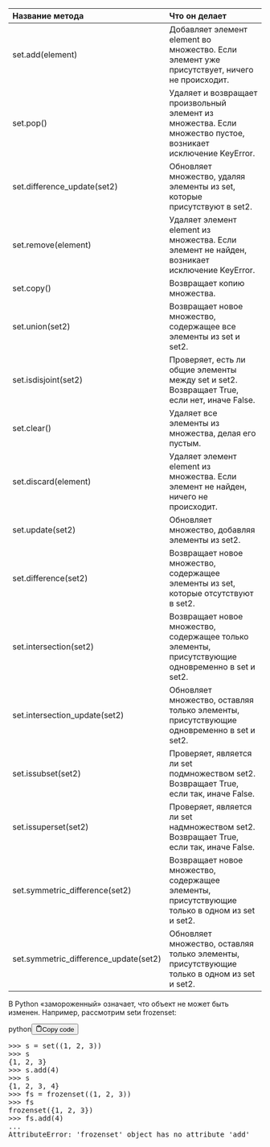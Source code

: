<table>
<thead>
<tr>
<th style="text-align: left;">Название метода</th>
<th style="text-align: left;">Что он делает</th>
</tr>
</thead>
<tbody>
<tr>
<td style="text-align: left;">set.add(element)</td>
<td style="text-align: left;">Добавляет элемент element во множество. Если элемент уже присутствует, ничего не происходит.</td>
</tr>
<tr>
<td style="text-align: left;">set.pop()</td>
<td style="text-align: left;">Удаляет и возвращает произвольный элемент из множества. Если множество пустое, возникает исключение KeyError.</td>
</tr>
<tr>
<td style="text-align: left;">set.difference_update(set2)</td>
<td style="text-align: left;">Обновляет множество, удаляя элементы из set, которые присутствуют в set2.</td>
</tr>
<tr>
<td style="text-align: left;">set.remove(element)</td>
<td style="text-align: left;">Удаляет элемент element из множества. Если элемент не найден, возникает исключение KeyError.</td>
</tr>
<tr>
<td style="text-align: left;">set.copy()</td>
<td style="text-align: left;">Возвращает копию множества.</td>
</tr>
<tr>
<td style="text-align: left;">set.union(set2)</td>
<td style="text-align: left;">Возвращает новое множество, содержащее все элементы из set и set2.</td>
</tr>
<tr>
<td style="text-align: left;">set.isdisjoint(set2)</td>
<td style="text-align: left;">Проверяет, есть ли общие элементы между set и set2. Возвращает True, если нет, иначе False.</td>
</tr>
<tr>
<td style="text-align: left;">set.clear()</td>
<td style="text-align: left;">Удаляет все элементы из множества, делая его пустым.</td>
</tr>
<tr>
<td style="text-align: left;">set.discard(element)</td>
<td style="text-align: left;">Удаляет элемент element из множества. Если элемент не найден, ничего не происходит.</td>
</tr>
<tr>
<td style="text-align: left;">set.update(set2)</td>
<td style="text-align: left;">Обновляет множество, добавляя элементы из set2.</td>
</tr>
<tr>
<td style="text-align: left;">set.difference(set2)</td>
<td style="text-align: left;">Возвращает новое множество, содержащее элементы из set, которые отсутствуют в set2.</td>
</tr>
<tr>
<td style="text-align: left;">set.intersection(set2)</td>
<td style="text-align: left;">Возвращает новое множество, содержащее только элементы, присутствующие одновременно в set и set2.</td>
</tr>
<tr>
<td style="text-align: left;">set.intersection_update(set2)</td>
<td style="text-align: left;">Обновляет множество, оставляя только элементы, присутствующие одновременно в set и set2.</td>
</tr>
<tr>
<td style="text-align: left;">set.issubset(set2)</td>
<td style="text-align: left;">Проверяет, является ли set подмножеством set2. Возвращает True, если так, иначе False.</td>
</tr>
<tr>
<td style="text-align: left;">set.issuperset(set2)</td>
<td style="text-align: left;">Проверяет, является ли set надмножеством set2. Возвращает True, если так, иначе False.</td>
</tr>
<tr>
<td style="text-align: left;">set.symmetric_difference(set2)</td>
<td style="text-align: left;">Возвращает новое множество, содержащее элементы, присутствующие только в одном из set и set2.</td>
</tr>
<tr>
<td style="text-align: left;">set.symmetric_difference_update(set2)</td>
<td style="text-align: left;">Обновляет множество, оставляя только элементы, присутствующие только в одном из set и set2.</td>
</tr>
</tbody>
</table>
<p>В Python «замороженный» означает, что объект не может быть изменен. Например, рассмотрим setи frozenset:</p>
<div class="code-element"><div class="lang-line"><text>python</text><button class="copy-button" id="code439b" onclick="copyCode(code439, code439b)"><svg stroke="currentColor" fill="none" stroke-width="2" viewBox="0 0 24 24" stroke-linecap="round" stroke-linejoin="round" class="h-4 w-4" height="1em" width="1em" xmlns="http://www.w3.org/2000/svg"><path d="M16 4h2a2 2 0 0 1 2 2v14a2 2 0 0 1-2 2H6a2 2 0 0 1-2-2V6a2 2 0 0 1 2-2h2"></path><rect x="8" y="2" width="8" height="4" rx="1" ry="1"></rect></svg><text>Copy code</text></button></div><div class="code" id="code439"><div class="highlight"><pre><span></span><span class="o">&gt;&gt;&gt;</span> <span class="n">s</span> <span class="o">=</span> <span class="nb">set</span><span class="p">((</span><span class="mi">1</span><span class="p">,</span> <span class="mi">2</span><span class="p">,</span> <span class="mi">3</span><span class="p">))</span>
<span class="o">&gt;&gt;&gt;</span> <span class="n">s</span>
<span class="p">{</span><span class="mi">1</span><span class="p">,</span> <span class="mi">2</span><span class="p">,</span> <span class="mi">3</span><span class="p">}</span>
<span class="o">&gt;&gt;&gt;</span> <span class="n">s</span><span class="o">.</span><span class="n">add</span><span class="p">(</span><span class="mi">4</span><span class="p">)</span>
<span class="o">&gt;&gt;&gt;</span> <span class="n">s</span>
<span class="p">{</span><span class="mi">1</span><span class="p">,</span> <span class="mi">2</span><span class="p">,</span> <span class="mi">3</span><span class="p">,</span> <span class="mi">4</span><span class="p">}</span>
<span class="o">&gt;&gt;&gt;</span> <span class="n">fs</span> <span class="o">=</span> <span class="nb">frozenset</span><span class="p">((</span><span class="mi">1</span><span class="p">,</span> <span class="mi">2</span><span class="p">,</span> <span class="mi">3</span><span class="p">))</span>
<span class="o">&gt;&gt;&gt;</span> <span class="n">fs</span>
<span class="nb">frozenset</span><span class="p">({</span><span class="mi">1</span><span class="p">,</span> <span class="mi">2</span><span class="p">,</span> <span class="mi">3</span><span class="p">})</span>
<span class="o">&gt;&gt;&gt;</span> <span class="n">fs</span><span class="o">.</span><span class="n">add</span><span class="p">(</span><span class="mi">4</span><span class="p">)</span>
<span class="o">...</span>
<span class="ne">AttributeError</span><span class="p">:</span> <span class="s1">&#39;frozenset&#39;</span> <span class="nb">object</span> <span class="n">has</span> <span class="n">no</span> <span class="n">attribute</span> <span class="s1">&#39;add&#39;</span>
</pre></div></div></div>